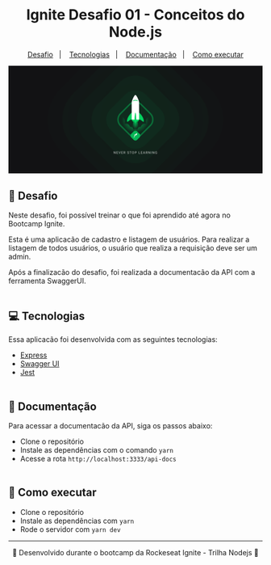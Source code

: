 <h1 align="center">Ignite Desafio 01 - Conceitos do Node.js</h1>

<p align="center">
  <a href="#-Desafio">Desafio</a>&nbsp;&nbsp;&nbsp;|&nbsp;&nbsp;&nbsp;
    <a href="#-Tecnologias">Tecnologias</a>&nbsp;&nbsp;&nbsp;|&nbsp;&nbsp;&nbsp;
  <a href="#-Documentação">Documentação</a>&nbsp;&nbsp;&nbsp;|&nbsp;&nbsp;&nbsp;
  <a href="#-Como-executar">Como executar</a>
</p>

<p align="center">
  <img alt="Ignite" src="public/ignite-2560x1080.png">
</p>

## 📙 Desafio

Neste desafio, foi possível treinar o que foi aprendido até agora no Bootcamp Ignite.

Esta é uma aplicacão de cadastro e listagem de usuários. Para realizar a listagem de todos usuários, o usuário que realiza a requisição deve ser um admin.

Após a finalizacão do desafio, foi realizada a documentacão da API com a ferramenta SwaggerUI.
<br/><br/>

## 💻 Tecnologias

Essa aplicacão foi desenvolvida com as seguintes tecnologias:

- [Express](https://expressjs.com/pt-br/)
- [Swagger UI](https://swagger.io/)
- [Jest](https://jestjs.io/)
<br/><br/>


## 🔸 Documentação

Para acessar a documentacão da API, siga os passos abaixo:

- Clone o repositório
- Instale as dependências com o comando `yarn`
- Acesse a rota `http://localhost:3333/api-docs`
<br/><br/>


## 🔸 Como executar

- Clone o repositório
- Instale as dependências com `yarn`
- Rode o servidor com `yarn dev`

---

<p align="center">🚀 Desenvolvido durante o bootcamp da Rockeseat Ignite - Trilha Nodejs 🚀<p>